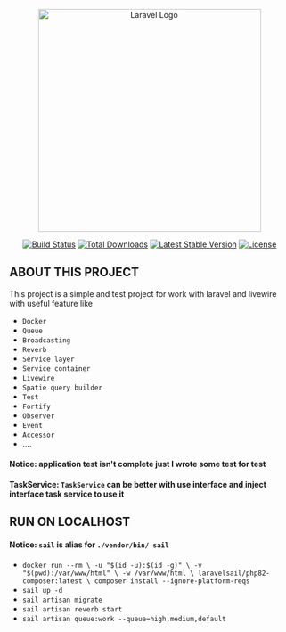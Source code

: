 <p align="center"><a href="https://laravel.com" target="_blank"><img src="https://raw.githubusercontent.com/laravel/art/master/logo-lockup/5%20SVG/2%20CMYK/1%20Full%20Color/laravel-logolockup-cmyk-red.svg" width="400" alt="Laravel Logo"></a></p>

<p align="center">
<a href="https://github.com/laravel/framework/actions"><img src="https://github.com/laravel/framework/workflows/tests/badge.svg" alt="Build Status"></a>
<a href="https://packagist.org/packages/laravel/framework"><img src="https://img.shields.io/packagist/dt/laravel/framework" alt="Total Downloads"></a>
<a href="https://packagist.org/packages/laravel/framework"><img src="https://img.shields.io/packagist/v/laravel/framework" alt="Latest Stable Version"></a>
<a href="https://packagist.org/packages/laravel/framework"><img src="https://img.shields.io/packagist/l/laravel/framework" alt="License"></a>
</p>

## ABOUT THIS PROJECT
This project is a simple and test project for work with laravel and livewire with useful feature like
- `Docker`
- `Queue`
- `Broadcasting`
- `Reverb`
- `Service layer`
- `Service container`
- `Livewire`
- `Spatie query builder`
- `Test`
- `Fortify`
- `Observer`
- `Event`
- `Accessor`
- ....

#### Notice: application test isn't complete just I wrote some test for test
#### TaskService: `TaskService` can be better with use interface and inject interface task service to use it


## RUN ON LOCALHOST

#### Notice: `sail` is alias for `./vendor/bin/ sail`


- `docker run --rm \
  -u "$(id -u):$(id -g)" \
  -v "$(pwd):/var/www/html" \
  -w /var/www/html \
  laravelsail/php82-composer:latest \
  composer install --ignore-platform-reqs`
- `sail up -d`
- `sail artisan migrate`
- `sail artisan reverb start`
- `sail artisan queue:work --queue=high,medium,default`

